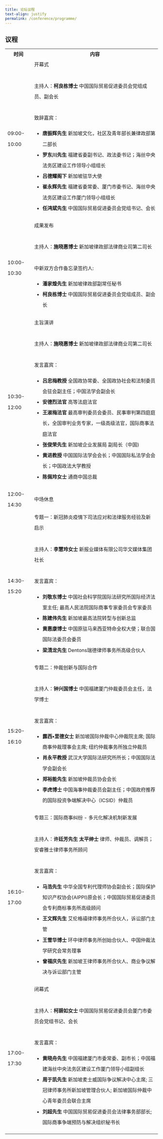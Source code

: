 ```yaml
---
title: 论坛议程
text-align: justify
permalink: /conference/programme/
---
```

<style>
table tr td ul li {
  font-size: 1rem; 
  }
table tr td {
  line-height: 2.2rem;
  }
</style>
## 议程

<table>
    <tr>
      <th>
        <b>时间</b>
      </th>
      <th>
        <b>内容</b>
      </th>
    </tr>
    <tr>
     <td>09:00-10:00</td>
     <td>开幕式<br>
        <br>
        主持人：<b>柯良栋博士</b> 中国国际贸易促进委员会党组成员、副会长 <br>
        <br>
        致辞嘉宾：<br>
        <ul> 
        <li><b>唐振辉先生</b> 新加坡文化，社区及青年部长兼律政部第二部长</li>
        <li><b>罗东川先生</b> 福建省委副书记、政法委书记；海丝中央法务区建设工作领导小组组长</li>
        <li><b>吕德耀阁下</b> 新加坡驻华大使</li>
        <li><b>崔永辉先生</b> 福建省委常委、厦门市委书记、海丝中央法务区建设工作厦门领导小组组长</li>
        <li><b>任鸿斌先生</b> 中国国际贸易促进委员会党组书记、会长</li>
        </ul>
      </td>
    </tr>
    <tr>
      <td>10:00-10:30</td>
      <td>成果发布<br>
      <br>
      主持人：<b>施晓惠博士</b> 新加坡律政部法律商业司第二司长 <br>
      <br>
      中新双方合作备忘录签约人:<br>
      <ul>
      <li><b>潘家煌先生</b> 新加坡律政部副常任秘书</li>
      <li><b>柯良栋博士</b> 中国国际贸易促进委员会党组成员、副会长</li>
      </ul>
      </td>
     </tr>
     <tr>
        <td>10:30-12:00</td>
       <td>主旨演讲<br>
         <br>
         主持人：<b>施晓惠博士</b> 新加坡律政部法律商业司第二司长 <br>
        <br>
        发言嘉宾：<br>
        <ul> 
        <li><b>吕忠梅教授</b> 全国政协常委、全国政协社会和法制委员会驻会副主任；中国法学会副会长</li>
        <li><b>安德烈法官</b> 高等法庭法官</li>
        <li><b>王淑梅法官</b> 最高审判委员会委员、民事审判第四庭庭长，全国审判业务专家，一级高级法官，国际商事法庭法官</li>
        <li><b>张俊荣先生</b> 新加坡企业发展局 副局长（中国)</li>
        <li><b>黄进教授</b> 中国国际法学会会长；中国国际私法学会会长；中国政法大学教授</li>
        <li><b>陈佩玲女士</b> 通商中国总裁</li>
        </ul>
       </td>
      </tr>
      <tr>
        <td>12:00-14:30</td>
        <td>中场休息</td>
      </tr>
      <tr>
         <td>14:30-15:20</td>
         <td>专题一：新冠肺炎疫情下司法应对和法律服务经验及新启示<br>
           <br>
            主持人：<b>李慧玲女士</b> 新报业媒体有限公司华文媒体集团社长 <br>
        <br>
        发言嘉宾：<br>
        <ul> 
        <li><b>刘敬东博士</b> 中国社会科学院国际法研究所国际经济法室主任; 最高人民法院国际商事专家委员会专家委员</li>
        <li><b>陈建伟先生</b> 新加坡最高法院转型与创新总监</li>
        <li><b>黄惠康博士</b> 中国原驻马来西亚特命全权大使；联合国国际法委员会委员</li>
        <li><b>梁清龙先生</b> Dentons瑞德律师事务所高级合伙人</li>
        </ul>
           </td>
         </tr>
         <tr>
            <td>15:20-16:10</td>
             <td>专题二：仲裁创新与国际合作<br>
               <br>
            主持人：<b>钟兴国博士</b> 中国福建厦门仲裁委员会主任，法学博士 <br>
        <br>
        发言嘉宾：<br>
        <ul> 
        <li><b>露西•里德女士</b> 新加坡国际仲裁中心仲裁院主席; 国际商事仲裁理事会主席; 纽约仲裁事务所独立仲裁员</li>
        <li><b>肖永平教授</b> 武汉大学国际法研究所所长；中国国际法学会副会长 </li>
        <li><b>郑裕能先生</b> 新加坡仲裁员协会会长</li>
        <li><b>李虎博士</b> 中国海事仲裁委员会副主任；中国政府推荐的国际投资争端解决中心（ICSID）仲裁员</li>
        </ul>
           </td>
        </tr>
        <tr>
          <td>16:10-17:00</td>
          <td>专题三：国际商事纠纷 - 多元化解决机制新发展<br>
            <br>
            主持人：<b>许廷芳先生 太平绅士</b> 律师、仲裁员、调解员； 安睿雅士律师事务所顾问 <br>
        <br>
        发言嘉宾：<br>
        <ul> 
        <li><b>马浩先生</b> 中华全国专利代理师协会副会长；国际保护知识产权协会(AIPPI)原会长；中国国际贸易促进委员会专利商标事务所高级顾问</li>
        <li><b>王文辉先生</b> 艾伦格禧律师事务所合伙人，诉讼部门主管</li>
        <li><b>王雪华博士</b> 环中律师事务所创始合伙人、中国仲裁法学研究会常务理事 </li>
        <li><b>曾福庆先生</b> 新加坡王律师事务所合伙人、商业争议解决与诉讼部门主管</li>
        </ul>
           </td>
         </tr>
         <tr>
           <td>17:00-17:30</td>
           <td>闭幕式<br>
             <br>
            主持人：<b>柯碧如女士</b> 中国国际贸易促进委员会厦门市委员会党组书记、会长<br>
        <br>
        发言嘉宾：<br>
        <ul>
        <li><b>黄晓舟先生</b> 中国福建厦门市委常委、副市长；中国福建海丝中央法务区建设工作厦门领导小组副组长</li> 
        <li><b>周于凯先生</b> 新加坡麦士威国际争议解决中心主席; 三冠律师事务所新加坡管理合伙人; 新加坡国际仲裁中心青年委员会联合主席</li>
        <li><b>刘超先生</b> 中国国际贸易促进委员会法律事务部部长; 国际商事争端预防与解决组织秘书长</li>
        </ul>
            </td>
           </tr>
   </table>
